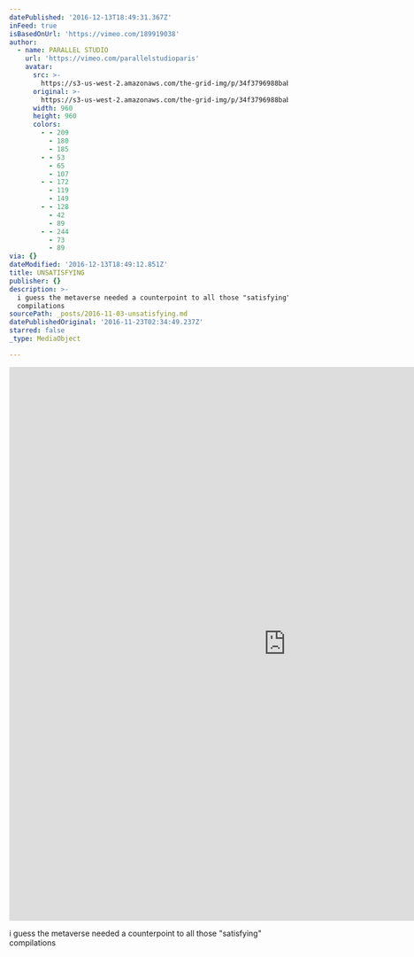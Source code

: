 ```yaml
---
datePublished: '2016-12-13T18:49:31.367Z'
inFeed: true
isBasedOnUrl: 'https://vimeo.com/189919038'
author:
  - name: PARALLEL STUDIO
    url: 'https://vimeo.com/parallelstudioparis'
    avatar:
      src: >-
        https://s3-us-west-2.amazonaws.com/the-grid-img/p/34f3796988babda8b99ec67d14321e5b27508ff2.jpg
      original: >-
        https://s3-us-west-2.amazonaws.com/the-grid-img/p/34f3796988babda8b99ec67d14321e5b27508ff2.jpg
      width: 960
      height: 960
      colors:
        - - 209
          - 180
          - 185
        - - 53
          - 65
          - 107
        - - 172
          - 119
          - 149
        - - 128
          - 42
          - 89
        - - 244
          - 73
          - 89
via: {}
dateModified: '2016-12-13T18:49:12.851Z'
title: UNSATISFYING
publisher: {}
description: >-
  i guess the metaverse needed a counterpoint to all those "satisfying"
  compilations
sourcePath: _posts/2016-11-03-unsatisfying.md
datePublishedOriginal: '2016-11-23T02:34:49.237Z'
starred: false
_type: MediaObject

---
```

<iframe src="https://cdn.embedly.com/widgets/media.html?src=https%3A%2F%2Fplayer.vimeo.com%2Fvideo%2F189919038&amp;url=https%3A%2F%2Fvimeo.com%2F189919038&amp;image=https%3A%2F%2Fi.vimeocdn.com%2Fvideo%2F600474889_960.jpg&amp;key=b7d04c9b404c499eba89ee7072e1c4f7&amp;type=text%2Fhtml&amp;schema=vimeo" width="1000" height="1000" scrolling="no" frameborder="0" allowfullscreen="" style=""></iframe>

i guess the metaverse needed a counterpoint to all those "satisfying" compilations